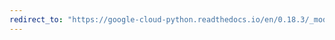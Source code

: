 ```yaml
---
redirect_to: "https://google-cloud-python.readthedocs.io/en/0.18.3/_modules/gcloud/logging/entries.html"
---
```

